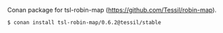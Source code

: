 Conan package for tsl-robin-map (https://github.com/Tessil/robin-map).

```
$ conan install tsl-robin-map/0.6.2@tessil/stable
```
